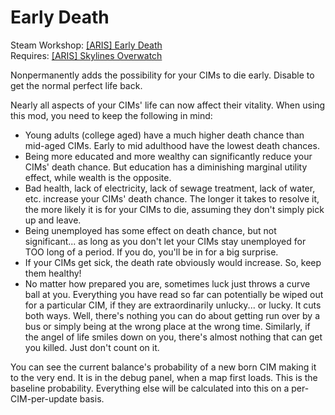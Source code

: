 # Early Death
Steam Workshop: [[ARIS] Early Death](http://steamcommunity.com/sharedfiles/filedetails/?id=421188880)  
Requires: [[ARIS] Skylines Overwatch](https://github.com/arislancrescent/CS-SkylinesOverwatch)

Nonpermanently adds the possibility for your CIMs to die early. Disable to get the normal perfect life back. 

Nearly all aspects of your CIMs' life can now affect their vitality. When using this mod, you need to keep the following in mind: 
* Young adults (college aged) have a much higher death chance than mid-aged CIMs. Early to mid adulthood have the lowest death chances. 
* Being more educated and more wealthy can significantly reduce your CIMs' death chance. But education has a diminishing marginal utility effect, while wealth is the opposite. 
* Bad health, lack of electricity, lack of sewage treatment, lack of water, etc. increase your CIMs' death chance. The longer it takes to resolve it, the more likely it is for your CIMs to die, assuming they don't simply pick up and leave. 
* Being unemployed has some effect on death chance, but not significant... as long as you don't let your CIMs stay unemployed for TOO long of a period. If you do, you'll be in for a big surprise. 
* If your CIMs get sick, the death rate obviously would increase. So, keep them healthy! 
* No matter how prepared you are, sometimes luck just throws a curve ball at you. Everything you have read so far can potentially be wiped out for a particular CIM, if they are extraordinarily unlucky... or lucky. It cuts both ways. Well, there's nothing you can do about getting run over by a bus or simply being at the wrong place at the wrong time. Similarly, if the angel of life smiles down on you, there's almost nothing that can get you killed. Just don't count on it. 

You can see the current balance's probability of a new born CIM making it to the very end. It is in the debug panel, when a map first loads. This is the baseline probability. Everything else will be calculated into this on a per-CIM-per-update basis.

